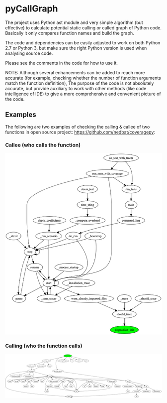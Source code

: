 # pyCallGraph

The project uses Python ast module and very simple algorithm (but effective) to calculate potential static calling or called graph of Python code. Basically it only compares function names and build the graph.

The code and dependencies can be easily adjusted to work on both Python 2.7 or Python 3, but make sure the right Python version is used when analysing source code.

Please see the comments in the code for how to use it.

NOTE: Although several enhancements can be added to reach more accurate (for example, checking whether the number of function arguments match the function definition), The purpose of the code is not absolutely accurate, but provide auxiliary to work with other methods (like code intelligence of IDE) to give a more comprehensive and convenient picture of the code. 

## Examples
The following are two examples of checking the calling & callee of two functions in open source project: https://github.com/nedbat/coveragepy:

### Callee (who calls the function)
![Alt text](build_func_deps_callee.png?raw=true "Callee")

### Calling (who the function calls)
![Alt text](build_func_deps_calling.png?raw=true "Calling")
 